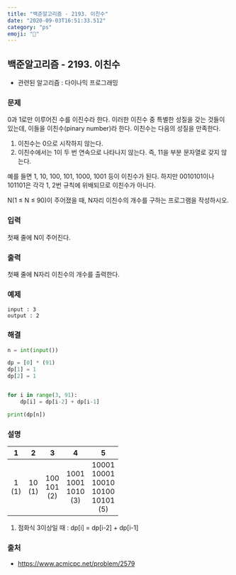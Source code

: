 ```yaml
---
title: "백준알고리즘 - 2193. 이친수"
date: "2020-09-03T16:51:33.512"
category: "ps"
emoji: "🌄"
---
```


## 백준알고리즘 - 2193. 이친수

- 관련된 알고리즘 : 다이나믹 프로그래밍

### 문제

0과 1로만 이루어진 수를 이진수라 한다. 이러한 이진수 중 특별한 성질을 갖는 것들이 있는데, 이들을 이친수(pinary number)라 한다. 이친수는 다음의 성질을 만족한다.

1. 이친수는 0으로 시작하지 않는다.
2. 이친수에서는 1이 두 번 연속으로 나타나지 않는다. 즉, 11을 부분 문자열로 갖지 않는다.

예를 들면 1, 10, 100, 101, 1000, 1001 등이 이친수가 된다. 하지만 0010101이나 101101은 각각 1, 2번 규칙에 위배되므로 이친수가 아니다.

N(1 ≤ N ≤ 90)이 주어졌을 때, N자리 이친수의 개수를 구하는 프로그램을 작성하시오.

### 입력

첫째 줄에 N이 주어진다.

### 출력

첫째 줄에 N자리 이친수의 개수를 출력한다.

### 예제

```
input : 3
output : 2
```

### 해결 

```python
n = int(input())

dp = [0] * (91)
dp[1] = 1
dp[2] = 1


for i in range(3, 91):
    dp[i] = dp[i-2] + dp[i-1]

print(dp[n])
```

### 설명

|      1      |      2       |            3            |                  4                   |                              5                               |
| :---------: | :----------: | :---------------------: | :----------------------------------: | :----------------------------------------------------------: |
| 1 <br />(1) | 10 <br />(1) | 100 <br />101 <br />(2) | 1001 <br />1001 <br />1010 <br />(3) | 10001 <br />10001 <br />10010 <br />10100 <br />10101<br />(5) |

1. 점화식 3이상일 때 : dp[i] = dp[i-2] + dp[i-1]


### 출처

- https://www.acmicpc.net/problem/2579
